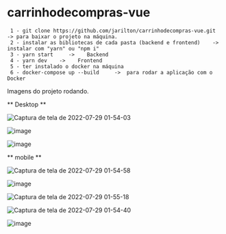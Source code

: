 # carrinhodecompras-vue

     1 - git clone https://github.com/jarilton/carrinhodecompras-vue.git  -> para baixar o projeto na máquina.   
     2 - instalar as bibliotecas de cada pasta (backend e frontend)    ->   instalar com "yarn" ou "npm i"    
     3 - yarn start     ->    Backend      
     4 - yarn dev    ->    Frontend     
     5 - ter instalado o docker na máquina    
     6 - docker-compose up --build     ->  para rodar a aplicação com o Docker

Imagens do projeto rodando.

 ** Desktop **

![Captura de tela de 2022-07-29 01-54-03](https://user-images.githubusercontent.com/59670578/181686058-3f460039-50e3-40e7-9beb-6c9df742e5f3.png)

![image](https://user-images.githubusercontent.com/59670578/160719733-bf8c2351-fcb8-45e0-84a5-986e5eda5c74.png)

![image](https://user-images.githubusercontent.com/59670578/160721650-20f287b1-19f7-4bbe-9fd6-d63acc2bc61c.png)


** mobile **

![Captura de tela de 2022-07-29 01-54-58](https://user-images.githubusercontent.com/59670578/181686124-2bfa57c6-5758-403e-a1a1-391f17886f27.png)

![image](https://user-images.githubusercontent.com/59670578/160721850-f5c856e2-1e16-4d0d-a2e8-b4a7aabafb99.png)

![Captura de tela de 2022-07-29 01-55-18](https://user-images.githubusercontent.com/59670578/181686201-924543f4-1af7-4451-a69b-31509a206f12.png)

![Captura de tela de 2022-07-29 01-54-40](https://user-images.githubusercontent.com/59670578/181686233-5f294597-6411-4835-ba61-013820f37410.png)

![image](https://user-images.githubusercontent.com/59670578/160722220-c28c577b-dc2d-447e-bf02-4d79fd7a2178.png)


